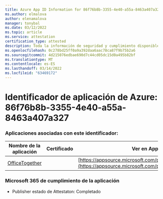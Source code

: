 ```yaml
---
title: Azure App ID Information for 86f76b8b-3355-4e40-a55a-8463a407a327
ms.author: elmalova
author: elenamalova
manager: tonybal
ms.date: 03/12/2022
ms.topic: article
ms.service: attestation
certification_type: attested
description: Toda la información de seguridad y cumplimiento disponible para 86f76b8b-3355-4e40-a55a-8463a407a327.
ms.openlocfilehash: 0c278bd25ff0a9a392daa6aac78ca87f9b75b2a6
ms.sourcegitcommit: 4d215076edbae690d7c44cd05dc15d0a495b82bf
ms.translationtype: MT
ms.contentlocale: es-ES
ms.lasthandoff: 03/14/2022
ms.locfileid: "63469172"
---
```

# <a name="azure-app-id-86f76b8b-3355-4e40-a55a-8463a407a327"></a>Identificador de aplicación de Azure: 86f76b8b-3355-4e40-a55a-8463a407a327


### <a name="apps-associated-with-this-id"></a>Aplicaciones asociadas con este identificador:
| **Nombre de la aplicación** | **Certificado** | **Ver en AppSource** |
|--------------|---------------|-----------------------|
| [OfficeTogether](../forward/WA200003767) |  | [https://appsource.microsoft.com/product/office/WA200003767](https://appsource.microsoft.com/product/office/WA200003767) |

### <a name="microsoft-365-app-compliance-status"></a>Microsoft 365 de cumplimiento de la aplicación
- Publisher estado de Attestaton: Completado
